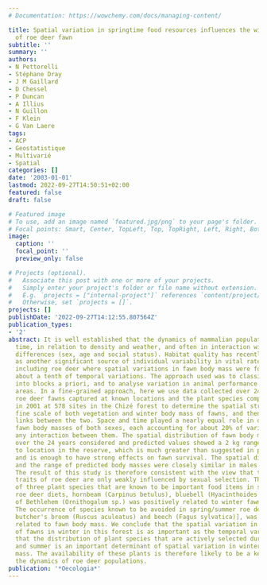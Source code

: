 ```yaml
---
# Documentation: https://wowchemy.com/docs/managing-content/

title: Spatial variation in springtime food resources influences the winter body mass
  of roe deer fawn
subtitle: ''
summary: ''
authors:
- N Pettorelli
- Stéphane Dray
- J M Gaillard
- D Chessel
- P Duncan
- A Illius
- N Guillon
- F Klein
- G Van Laere
tags:
- ACP
- Geostatistique
- Multivarié
- Spatial
categories: []
date: '2003-01-01'
lastmod: 2022-09-27T14:50:51+02:00
featured: false
draft: false

# Featured image
# To use, add an image named `featured.jpg/png` to your page's folder.
# Focal points: Smart, Center, TopLeft, Top, TopRight, Left, Right, BottomLeft, Bottom, BottomRight.
image:
  caption: ''
  focal_point: ''
  preview_only: false

# Projects (optional).
#   Associate this post with one or more of your projects.
#   Simply enter your project's folder or file name without extension.
#   E.g. `projects = ["internal-project"]` references `content/project/deep-learning/index.md`.
#   Otherwise, set `projects = []`.
projects: []
publishDate: '2022-09-27T14:12:55.807564Z'
publication_types:
- '2'
abstract: It is well established that the dynamics of mammalian populations vary in
  time, in relation to density and weather, and often in interaction with phenotypic
  differences (sex, age and social status). Habitat quality has recently been identified
  as another significant source of individual variability in vital rates of deer,
  including roe deer where spatial variations in fawn body mass were found to be only
  about a tenth of temporal variations. The approach used was to classify the habitat
  into blocks a priori, and to analyse variation in animal performance among the predefined
  areas. In a fine-grained approach, here we use data collected over 24 years on 1,235
  roe deer fawns captured at known locations and the plant species composition sampled
  in 2001 at 578 sites in the Chizé forest to determine the spatial structure at a
  fine scale of both vegetation and winter body mass of fawns, and then to determine
  links between the two. Space and time played a nearly equal role in determining
  fawn body masses of both sexes, each accounting for about 20% of variance and without
  any interaction between them. The spatial distribution of fawn body mass was perennial
  over the 24 years considered and predicted values showed a 2 kg range according
  to location in the reserve, which is much greater than suggested in previous work
  and is enough to have strong effects on fawn survival. The spatial distribution
  and the range of predicted body masses were closely similar in males and females.
  The result of this study is therefore consistent with the view that the life history
  traits of roe deer are only weakly influenced by sexual selection. The occurrence
  of three plant species that are known to be important food items in spring/summer
  roe deer diets, hornbeam (Carpinus betulus), bluebell (Hyacinthoides sp.) and Star
  of Bethlehem (Ornithogalum sp.) was positively related to winter fawn body mass.
  The occurrence of species known to be avoided in spring/summer roe deer diets [e.g.
  butcher's broom (Ruscus aculeatus) and beech (Fagus sylvatica)], was negatively
  related to fawn body mass. We conclude that the spatial variation in the body mass
  of fawns in winter in this forest is as important as the temporal variation, and
  that the distribution of plant species that are actively selected during spring
  and summer is an important determinant of spatial variation in winter fawn body
  mass. The availability of these plants is therefore likely to be a key factor in
  the dynamics of roe deer populations.
publication: '*Oecologia*'
---
```


